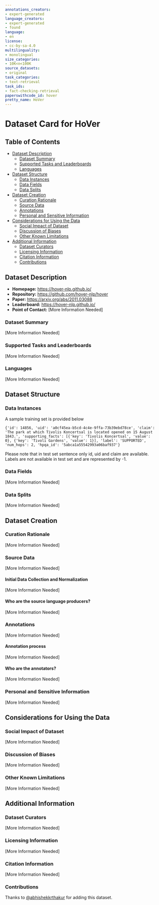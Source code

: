 ```yaml
---
annotations_creators:
- expert-generated
language_creators:
- expert-generated
- found
language:
- en
license:
- cc-by-sa-4.0
multilinguality:
- monolingual
size_categories:
- 10K<n<100K
source_datasets:
- original
task_categories:
- text-retrieval
task_ids:
- fact-checking-retrieval
paperswithcode_id: hover
pretty_name: HoVer
---
```


# Dataset Card for HoVer

## Table of Contents
- [Dataset Description](#dataset-description)
  - [Dataset Summary](#dataset-summary)
  - [Supported Tasks and Leaderboards](#supported-tasks-and-leaderboards)
  - [Languages](#languages)
- [Dataset Structure](#dataset-structure)
  - [Data Instances](#data-instances)
  - [Data Fields](#data-fields)
  - [Data Splits](#data-splits)
- [Dataset Creation](#dataset-creation)
  - [Curation Rationale](#curation-rationale)
  - [Source Data](#source-data)
  - [Annotations](#annotations)
  - [Personal and Sensitive Information](#personal-and-sensitive-information)
- [Considerations for Using the Data](#considerations-for-using-the-data)
  - [Social Impact of Dataset](#social-impact-of-dataset)
  - [Discussion of Biases](#discussion-of-biases)
  - [Other Known Limitations](#other-known-limitations)
- [Additional Information](#additional-information)
  - [Dataset Curators](#dataset-curators)
  - [Licensing Information](#licensing-information)
  - [Citation Information](#citation-information)
  - [Contributions](#contributions)

## Dataset Description

- **Homepage:** https://hover-nlp.github.io/
- **Repository:** https://github.com/hover-nlp/hover
- **Paper:** https://arxiv.org/abs/2011.03088
- **Leaderboard:** https://hover-nlp.github.io/
- **Point of Contact:** [More Information Needed]

### Dataset Summary

[More Information Needed]

### Supported Tasks and Leaderboards

[More Information Needed]

### Languages

[More Information Needed]

## Dataset Structure

### Data Instances

A sample training set is provided below

```
{'id': 14856, 'uid': 'a0cf45ea-b5cd-4c4e-9ffa-73b39ebd78ce', 'claim': 'The park at which Tivolis Koncertsal is located opened on 15 August 1843.', 'supporting_facts': [{'key': 'Tivolis Koncertsal', 'value': 0}, {'key': 'Tivoli Gardens', 'value': 1}], 'label': 'SUPPORTED', 'num_hops': 2, 'hpqa_id': '5abca1a55542993a06baf937'}
```

Please note that in test set sentence only id, uid and claim are available. Labels are not available in test set and are represented by -1.


### Data Fields

[More Information Needed]

### Data Splits

[More Information Needed]

## Dataset Creation

### Curation Rationale

[More Information Needed]

### Source Data

[More Information Needed]

#### Initial Data Collection and Normalization

[More Information Needed]

#### Who are the source language producers?

[More Information Needed]

### Annotations

[More Information Needed]

#### Annotation process

[More Information Needed]

#### Who are the annotators?

[More Information Needed]

### Personal and Sensitive Information

[More Information Needed]

## Considerations for Using the Data

### Social Impact of Dataset

[More Information Needed]

### Discussion of Biases

[More Information Needed]

### Other Known Limitations

[More Information Needed]

## Additional Information

### Dataset Curators

[More Information Needed]

### Licensing Information

[More Information Needed]

### Citation Information

[More Information Needed]
### Contributions

Thanks to [@abhishekkrthakur](https://github.com/abhishekkrthakur) for adding this dataset.
